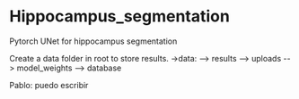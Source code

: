 # Hippocampus_segmentation
Pytorch UNet for hippocampus segmentation

Create a data folder in root to store results.
->data:
      --> results
      --> uploads
      --> model_weights
      --> database
      



Pablo: puedo escribir
